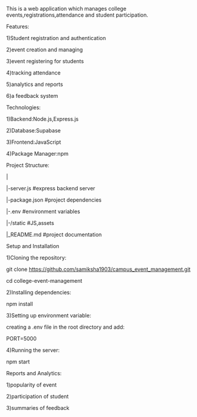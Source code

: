 This is a web application which manages college events,registrations,attendance and student participation.



Features:

1)Student registration and authentication

2)event creation and managing

3)event registering for students

4)tracking attendance

5)analytics and reports

6)a feedback system



Technologies:

1)Backend:Node.js,Express.js

2)Database:Supabase

3)Frontend:JavaScript

4)Package Manager:npm



Project Structure:

|

|-server.js      #express backend server

|-package.json   #project dependencies

|-.env           #environment variables

|-/static        #JS,assets

|_README.md      #project documentation



Setup and Installation



1)Cloning the repository:

git clone <https://github.com/samiksha1903/campus_event_management.git>

cd college-event-management

2)Installing dependencies:

npm install

3)Setting up environment variable:

creating a .env file in the root directory and add:

PORT=5000

4)Running the server:

npm start



Reports and Analytics:

1)popularity of event

2)participation of student

3)summaries of feedback
